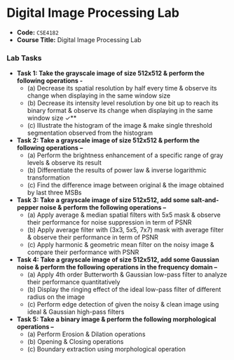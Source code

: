 # Digital Image Processing Lab

- **Code:** `CSE4182`
- **Course Title:** Digital Image Processing Lab

### Lab Tasks
- **Task 1: Take the grayscale image of size 512x512 & perform the following operations -**
	- (a) Decrease its spatial resolution by half every time & observe its change when displaying in the same window size
	- (b) Decrease its intensity level resolution by one bit up to reach its binary format & observe its change when displaying in the same window size ✓**
	- (c) Illustrate the histogram of the image & make single threshold segmentation observed from the histogram
- **Task 2: Take a grayscale image of size 512x512 & perform the following operations –**
	- (a) Perform the brightness enhancement of a specific range of gray levels & observe its result
	- (b) Differentiate the results of power law & inverse logarithmic transformation 
	- (c) Find the difference image between original & the image obtained by last three MSBs
- **Task 3: Take a grayscale image of size 512x512, add some salt-and-pepper noise & perform the following operations –**
	- (a) Apply average & median spatial filters with 5x5 mask & observe their performance for noise suppression in term of PSNR 
	- (b) Apply average filter with (3x3, 5x5, 7x7) mask with average filter & observe their performance in term of PSNR 
	- (c) Apply harmonic & geometric mean filter on the noisy image & compare their performance with PSNR 
- **Task 4: Take a grayscale image of size 512x512, add some Gaussian noise & perform the following operations in the frequency domain –**
	- (a) Apply 4th order Butterworth & Gaussian low-pass filter to analyze their performance quantitatively 
	- (b) Display the ringing effect of the ideal low-pass filter of different radius on the image 
	- (c) Perform edge detection of given the noisy & clean image using ideal & Gaussian high-pass filters 
 - **Task 5: Take a binary image & perform the following morphological operations –**
	- (a) Perform Erosion & Dilation operations
	- (b) Opening & Closing operations 
	- (c) Boundary extraction using morphological operation 